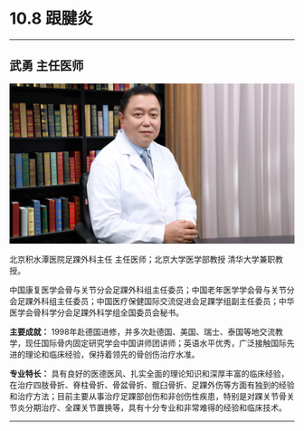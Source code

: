 # 10.8 跟腱炎

---

## 武勇 主任医师

![1681826438691](image/c10_008/1681826438691.png)

北京积水潭医院足踝外科主任 主任医师；北京大学医学部教授 清华大学兼职教授。

中国康复医学会骨与关节分会足踝外科组主任委员；中国老年医学学会骨与关节分会足踝外科组主任委员；中国医疗保健国际交流促进会足踝学组副主任委员；中华医学会骨科学分会足踝外科学组全国委员会秘书。


**主要成就：** 1998年赴德国进修，并多次赴德国、美国、瑞士、泰国等地交流教学，现任国际骨内固定研究学会中国讲师团讲师；英语水平优秀，广泛接触国际先进的理论和临床经验，保持着领先的骨创伤治疗水准。


**专业特长：** 具有良好的医德医风、扎实全面的理论知识和深厚丰富的临床经验，在治疗四肢骨折、脊柱骨折、骨盆骨折、髋臼骨折、足踝外伤等方面有独到的经验和治疗方法；目前主要从事治疗足踝部创伤和非创伤性疾患，特别是对踝关节骨关节炎分期治疗、全踝关节置换等，具有十分专业和非常难得的经验和临床技术。

---
